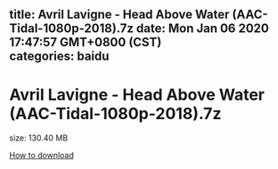 
title: Avril Lavigne - Head Above Water (AAC-Tidal-1080p-2018).7z
date: Mon Jan 06 2020 17:47:57 GMT+0800 (CST)    
categories: baidu
---

# Avril Lavigne - Head Above Water (AAC-Tidal-1080p-2018).7z
size: 130.40 MB
 
 

[How to download](https://bpcam.bemobtrk.com/go/2ceec3aa-1ca2-46d6-b9ff-aaa5c184517c?jno=1760)